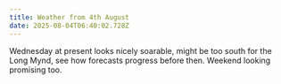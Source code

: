 ```yaml
---
title: Weather from 4th August
date: 2025-08-04T06:40:02.728Z
---
```

Wednesday at present looks nicely soarable,  might be too south for the Long Mynd, see how forecasts progress before then.  Weekend looking promising too.